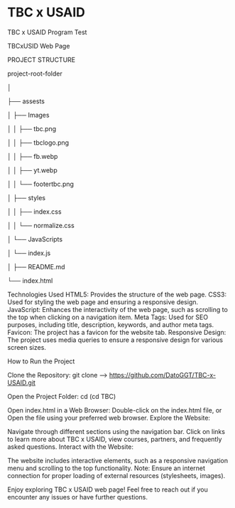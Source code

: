 # TBC x USAID
 TBC x USAID Program Test

	
TBCxUSID Web Page

PROJECT STRUCTURE


project-root-folder

│

├── assests

│   ├── Images

│   │   ├── tbc.png

│   │   ├── tbclogo.png

│   │   ├── fb.webp

│   │   ├── yt.webp

│   │   └── footertbc.png

│   ├── styles

│   │   ├── index.css

│   │   └── normalize.css

│   └── JavaScripts

│       └── index.js

│
├── README.md

└── index.html




Technologies Used
HTML5: Provides the structure of the web page.
CSS3: Used for styling the web page and ensuring a responsive design.
JavaScript: Enhances the interactivity of the web page, such as scrolling to the top when clicking on a navigation item.
Meta Tags: Used for SEO purposes, including title, description, keywords, and author meta tags.
Favicon: The project has a favicon for the website tab.
Responsive Design: The project uses media queries to ensure a responsive design for various screen sizes.


How to Run the Project

Clone the Repository:
git clone --> https://github.com/DatoGGT/TBC-x-USAID.git

Open the Project Folder:
cd <project-folder> (cd TBC)

Open index.html in a Web Browser:
Double-click on the index.html file, or
Open the file using your preferred web browser.
Explore the Website:

Navigate through different sections using the navigation bar.
Click on links to learn more about TBC x USAID, view courses, partners, and frequently asked questions.
Interact with the Website:

The website includes interactive elements, such as a responsive navigation menu and scrolling to the top functionality.
Note:
Ensure an internet connection for proper loading of external resources (stylesheets, images).

Enjoy exploring TBC x USAID web page!
Feel free to reach out if you encounter any issues or have further questions.





